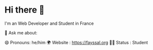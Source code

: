### 

<!--
**fayssalmechmeche/fayssalmechmeche** is a ✨ _special_ ✨ repository because its `README.md` (this file) appears on your GitHub profile.

Here are some ideas to get you started:

- 🔭 I’m currently working on ...
- 🌱 I’m currently learning ...
- 👯 I’m looking to collaborate on ...
- 🤔 I’m looking for help with ...
- 💬 Ask me about ...
- 📫 How to reach me: ...
- 😄 Pronouns: ...
- ⚡ Fun fact: ...
-->

<h1> Hi there 👋 </h1>
I'm an Web Developer and Student in France 

💬 Ask me about: 

😄 Pronouns: he/him
🌍 Website : https://fayssal.org
👨‍💼 Status : Student
